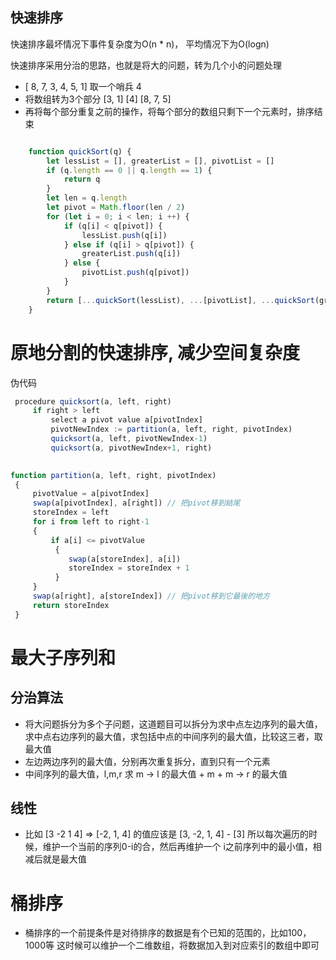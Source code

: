 
## 快速排序

快速排序最坏情况下事件复杂度为O(n * n)， 平均情况下为O(logn)

快速排序采用分治的思路，也就是将大的问题，转为几个小的问题处理

- [ 8, 7, 3, 4, 5, 1] 取一个哨兵 4 
- 将数组转为3个部分  [3, 1] [4] [8, 7, 5]
- 再将每个部分重复之前的操作，将每个部分的数组只剩下一个元素时，排序结束

```javascript

    function quickSort(q) {
        let lessList = [], greaterList = [], pivotList = []
        if (q.length == 0 || q.length == 1) {
            return q
        }
        let len = q.length
        let pivot = Math.floor(len / 2) 
        for (let i = 0; i < len; i ++) {
            if (q[i] < q[pivot]) {
                lessList.push(q[i])
            } else if (q[i] > q[pivot]) {
                greaterList.push(q[i])
            } else {
                pivotList.push(q[pivot])
            }
        }
        return [...quickSort(lessList), ...[pivotList], ...quickSort(greaterList)]
    }
```

# 原地分割的快速排序, 减少空间复杂度

伪代码

```javascript
 procedure quicksort(a, left, right)
     if right > left
         select a pivot value a[pivotIndex]
         pivotNewIndex := partition(a, left, right, pivotIndex)
         quicksort(a, left, pivotNewIndex-1)
         quicksort(a, pivotNewIndex+1, right)
 

function partition(a, left, right, pivotIndex)
 {
     pivotValue = a[pivotIndex]
     swap(a[pivotIndex], a[right]) // 把pivot移到結尾
     storeIndex = left
     for i from left to right-1
     {
         if a[i] <= pivotValue
          {
             swap(a[storeIndex], a[i])
             storeIndex = storeIndex + 1
          }
     }
     swap(a[right], a[storeIndex]) // 把pivot移到它最後的地方
     return storeIndex
 }

```

# 最大子序列和

## 分治算法
- 将大问题拆分为多个子问题，这道题目可以拆分为求中点左边序列的最大值，求中点右边序列的最大值，求包括中点的中间序列的最大值，比较这三者，取最大值
- 左边两边序列的最大值，分别再次重复拆分，直到只有一个元素
- 中间序列的最大值，l,m,r  求 m -> l  的最大值  + m + m -> r 的最大值

## 线性
-  比如  [3 -2 1 4]  => [-2, 1, 4] 的值应该是 [3, -2, 1, 4] - [3]
   所以每次遍历的时候，维护一个当前的序列0-i的合，然后再维护一个 i之前序列中的最小值，相减后就是最大值

# 桶排序
- 桶排序的一个前提条件是对待排序的数据是有个已知的范围的，比如100， 1000等
   这时候可以维护一个二维数组，将数据加入到对应索引的数组中即可

